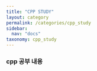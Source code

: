 ```yaml
---
title: "CPP STUDY"
layout: category
permalink: /categories/cpp_study
sidebar:
  nav: "docs"
taxonomy: cpp_study
---
```


### cpp 공부 내용
